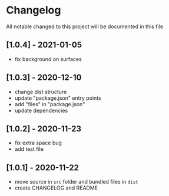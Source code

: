 # Changelog
All notable changed to this project will be documented in this file

## [1.0.4] - 2021-01-05
- fix background on surfaces

## [1.0.3] - 2020-12-10
- change dist structure
- update "package.json" entry points
- add "files" in "package.json"
- update dependencies

## [1.0.2] - 2020-11-23
- fix extra space bug
- add test file

## [1.0.1] - 2020-11-22
- move source in `src` folder and bundled files in `dist`
- create CHANGELOG and README